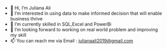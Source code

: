 - 👋 Hi, I’m Juliana Ali
- 👀 I’m interested in using data to make informed decision that will enable business thrive
- 🌱 I’m currently skilled in SQL,Excel and PowerBi
- 💞️ I’m looking forward to working on real world problem and improving my skill
- 📫  You can reach me via Email :
   julianaali2019@gmail.com

<!---
Julia240901/Julia240901 is a ✨ special ✨ repository because its `README.md` (this file) appears on your GitHub profile.
You can click the Preview link to take a look at your changes.
--->
